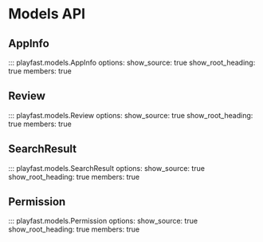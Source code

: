 # Models API

## AppInfo

::: playfast.models.AppInfo
options:
show_source: true
show_root_heading: true
members: true

## Review

::: playfast.models.Review
options:
show_source: true
show_root_heading: true
members: true

## SearchResult

::: playfast.models.SearchResult
options:
show_source: true
show_root_heading: true
members: true

## Permission

::: playfast.models.Permission
options:
show_source: true
show_root_heading: true
members: true
